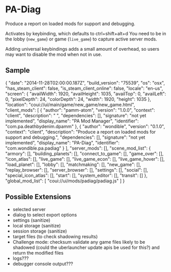 # PA-Diag

Produce a report on loaded mods for support and debugging.

Activates by keybinding, which defaults to ctrl+shift+alt+d You need to be in the lobby (`new_game`) or game (`live_game`) to capture active server mods.

Adding universal keybindings adds a small amount of overhead, so users may want to disable the mod when not in use.

## Sample

{
  "date": "2014-11-28T02:00:00.187Z",
  "build_version": "75539",
  "os": "osx",
  "has_steam_client": false,
  "is_steam_client_online": false,
  "locale": "en-us",
  "screen": {
    "availWidth": 1920,
    "availHeight": 1035,
    "availTop": 0,
    "availLeft": 0,
    "pixelDepth": 24,
    "colorDepth": 24,
    "width": 1920,
    "height": 1035
  },
  "location": "coui://ui/main/game/new_game/new_game.html",
  "client_mods": [
    {
      "author": "pamm-atom",
      "version": "1.0.0",
      "context": "client",
      "description": " ",
      "dependencies": [],
      "signature": "not yet implemented",
      "display_name": "PA Mod Manager",
      "identifier": "com.pa.deathbydenim.dpamm"
    },
    {
      "author": "wondible",
      "version": "0.1.0",
      "context": "client",
      "description": "Produce a report on loaded mods for support and debugging.",
      "dependencies": [],
      "signature": "not yet implemented",
      "display_name": "PA-Diag",
      "identifier": "com.wondible.pa.padiag"
    }
  ],
  "server_mods": [],
  "scene_mod_list": {
    "armory": [],
    "building_planets": [],
    "connect_to_game": [],
    "game_over": [],
    "icon_atlas": [],
    "live_game": [],
    "live_game_econ": [],
    "live_game_hover": [],
    "load_planet": [],
    "lobby": [],
    "matchmaking": [],
    "new_game": [],
    "replay_browser": [],
    "server_browser": [],
    "settings": [],
    "social": [],
    "special_icon_atlas": [],
    "start": [],
    "system_editor": [],
    "transit": []
  },
  "global_mod_list": [
    "coui://ui/mods/padiag/padiag.js"
  ]
}

## Possible Extensions

- selected server
- dialog to select export options
- settings (sanitize)
- local storage (sanitize)
- session storage (sanitize)
- target files (to check shadowing results)
- Challenge mode: checksum validate any game files likely to be shadowed (could the uberlauncher update apis be used for this?) and return the modified files
- logs???
- debugger console output???
